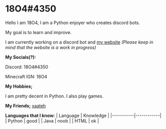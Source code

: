 # 18O4#4350

Hello I am 18O4, I am a Python enjoyer who creates discord bots.

My goal is to learn and improve.

I am currently working on a discord bot and [my website](https://18o4.github.io) *(Please keep in mind that the website is a work in progress)*

<b>My Socials(?):</b>

Discord: 18O4#4350

Minecraft IGN: 18O4

<b>My Hobbies;</b>

I am pretty decent in Python. I also play games.

<b>My Friends;</b>
[xaateh](https://github.com/xaateh)

<b>Languages that I know:</b>
| Language  | Knowledge  |
|-----------|------------|
|  Python   |    good    |
|   Java    |    noob    |
|   HTML    |     ok     |
